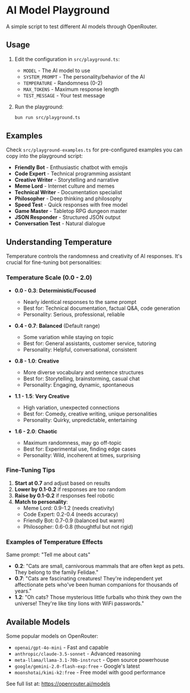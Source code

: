 # AI Model Playground

A simple script to test different AI models through OpenRouter.

## Usage

1. Edit the configuration in `src/playground.ts`:
   - `MODEL` - The AI model to use
   - `SYSTEM_PROMPT` - The personality/behavior of the AI
   - `TEMPERATURE` - Randomness (0-2)
   - `MAX_TOKENS` - Maximum response length
   - `TEST_MESSAGE` - Your test message

2. Run the playground:
   ```bash
   bun run src/playground.ts
   ```

## Examples

Check `src/playground-examples.ts` for pre-configured examples you can copy into the playground script:

- **Friendly Bot** - Enthusiastic chatbot with emojis
- **Code Expert** - Technical programming assistant
- **Creative Writer** - Storytelling and narrative
- **Meme Lord** - Internet culture and memes
- **Technical Writer** - Documentation specialist
- **Philosopher** - Deep thinking and philosophy
- **Speed Test** - Quick responses with free model
- **Game Master** - Tabletop RPG dungeon master
- **JSON Responder** - Structured JSON output
- **Conversation Test** - Natural dialogue

## Understanding Temperature

Temperature controls the randomness and creativity of AI responses. It's crucial for fine-tuning bot personalities:

### Temperature Scale (0.0 - 2.0)

- **0.0 - 0.3**: **Deterministic/Focused**
  - Nearly identical responses to the same prompt
  - Best for: Technical documentation, factual Q&A, code generation
  - Personality: Serious, professional, reliable
  
- **0.4 - 0.7**: **Balanced** (Default range)
  - Some variation while staying on topic
  - Best for: General assistants, customer service, tutoring
  - Personality: Helpful, conversational, consistent

- **0.8 - 1.0**: **Creative**
  - More diverse vocabulary and sentence structures
  - Best for: Storytelling, brainstorming, casual chat
  - Personality: Engaging, dynamic, spontaneous

- **1.1 - 1.5**: **Very Creative**
  - High variation, unexpected connections
  - Best for: Comedy, creative writing, unique personalities
  - Personality: Quirky, unpredictable, entertaining

- **1.6 - 2.0**: **Chaotic**
  - Maximum randomness, may go off-topic
  - Best for: Experimental use, finding edge cases
  - Personality: Wild, incoherent at times, surprising

### Fine-Tuning Tips

1. **Start at 0.7** and adjust based on results
2. **Lower by 0.1-0.2** if responses are too random
3. **Raise by 0.1-0.2** if responses feel robotic
4. **Match to personality**:
   - Meme Lord: 0.9-1.2 (needs creativity)
   - Code Expert: 0.2-0.4 (needs accuracy)
   - Friendly Bot: 0.7-0.9 (balanced but warm)
   - Philosopher: 0.6-0.8 (thoughtful but not rigid)

### Examples of Temperature Effects

Same prompt: "Tell me about cats"

- **0.2**: "Cats are small, carnivorous mammals that are often kept as pets. They belong to the family Felidae."
- **0.7**: "Cats are fascinating creatures! They're independent yet affectionate pets who've been human companions for thousands of years."
- **1.2**: "Oh cats? Those mysterious little furballs who think they own the universe! They're like tiny lions with WiFi passwords."

## Available Models

Some popular models on OpenRouter:
- `openai/gpt-4o-mini` - Fast and capable
- `anthropic/claude-3.5-sonnet` - Advanced reasoning
- `meta-llama/llama-3.1-70b-instruct` - Open source powerhouse
- `google/gemini-2.0-flash-exp:free` - Google's latest
- `moonshotai/kimi-k2:free` - Free model with good performance

See full list at: https://openrouter.ai/models
